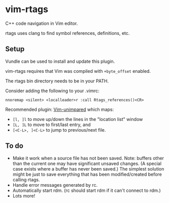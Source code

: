vim-rtags
=========

C++ code navigation in Vim editor.

rtags uses clang to find symbol references, definitions, etc.


Setup
-----
Vundle can be used to install and update this plugin.

vim-rtags requires that Vim was compiled with `+byte_offset` enabled.

The rtags bin directory needs to be in your PATH.

Consider adding the following to your .vimrc:
```
nnoremap <silent> <localleader>r :call Rtags_references()<CR>
```

Recommended plugin: [Vim-unimpared](https://github.com/tpope/vim-unimpaired) which maps:
* `[l, ]l` to move up/down the lines in the "location list" window
* `[L, ]L` to move to first/last entry, and
* `[<C-L>, ]<C-L>` to jump to previous/next file.


To do
-----

* Make it work when a source file has not been saved. Note: buffers other than the current one may have significant unsaved changes. (A special case exists where a buffer has never been saved.) The simplest solution might be just to save everything that has been modified/created before calling rtags.
* Handle error messages generated by rc.
* Automatically start rdm. (rc should start rdm if it can't connect to rdm.)
* Lots more!
